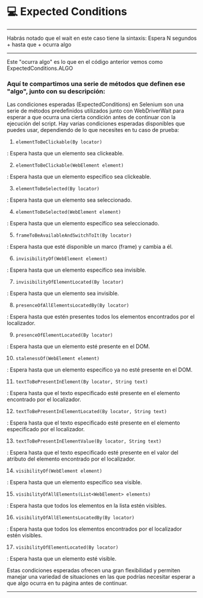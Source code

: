 # :computer: Expected Conditions

---

Habrás notado que el wait en este caso tiene la sintaxis: Espera N segundos + hasta que + ocurra algo

---

Este "ocurra algo" es lo que en el código anterior vemos como ExpectedConditions.ALGO

### Aquí te compartimos una serie de métodos que definen ese "algo", junto con su descripción:

Las condiciones esperadas (ExpectedConditions) en Selenium son una serie de métodos predefinidos utilizados junto con WebDriverWait para esperar a que ocurra una cierta condición antes de continuar con la ejecución del script. Hay varias condiciones esperadas disponibles que puedes usar, dependiendo de lo que necesites en tu caso de prueba:

1. ``elementToBeClickable(By locator)``

: Espera hasta que un elemento sea clickeable.

2. ``elementToBeClickable(WebElement element)``

: Espera hasta que un elemento específico sea clickeable.

3. ``elementToBeSelected(By locator)``

: Espera hasta que un elemento sea seleccionado.

4. ``elementToBeSelected(WebElement element)``

: Espera hasta que un elemento específico sea seleccionado.

5. ``frameToBeAvailableAndSwitchToIt(By locator)``

: Espera hasta que esté disponible un marco (frame) y cambia a él.

6. ``invisibilityOf(WebElement element)``

: Espera hasta que un elemento específico sea invisible.

7. ``invisibilityOfElementLocated(By locator)``

: Espera hasta que un elemento sea invisible.

8. ``presenceOfAllElementsLocatedBy(By locator)``

: Espera hasta que estén presentes todos los elementos encontrados por el localizador.

9. ``presenceOfElementLocated(By locator)``

: Espera hasta que un elemento esté presente en el DOM.

10. ``stalenessOf(WebElement element)``


: Espera hasta que un elemento específico ya no esté presente en el DOM.

11. ``textToBePresentInElement(By locator, String text)``

: Espera hasta que el texto especificado esté presente en el elemento encontrado por el localizador.

12. ``textToBePresentInElementLocated(By locator, String text)``

: Espera hasta que el texto especificado esté presente en el elemento especificado por el localizador.

13. ``textToBePresentInElementValue(By locator, String text)``

: Espera hasta que el texto especificado esté presente en el valor del atributo del elemento encontrado por el localizador.

14. ``visibilityOf(WebElement element)``

: Espera hasta que un elemento específico sea visible.

15. ``visibilityOfAllElements(List<WebElement> elements)``

: Espera hasta que todos los elementos en la lista estén visibles.

16. ``visibilityOfAllElementsLocatedBy(By locator)``

: Espera hasta que todos los elementos encontrados por el localizador estén visibles.

17. ``visibilityOfElementLocated(By locator)``

: Espera hasta que un elemento esté visible.

Estas condiciones esperadas ofrecen una gran flexibilidad y permiten manejar una variedad de situaciones en las que podrías necesitar esperar a que algo ocurra en tu página antes de continuar.

---
